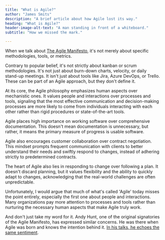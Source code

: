 ```yaml
--- 
title: "What is Agile?"
author: "James Smits"
description: "A brief article about how Agile lost its way."
heading: "What is Agile?"
header-image-alt-text: "A man standing in front of a whiteboard."
subtitle: "How we missed the mark."

---
```


When we talk about [The Agile Manifesto](https://agilemanifesto.org/), it's not merely about specific methodologies, tools, or metrics.

Contrary to popular belief, it's not strictly about kanban or scrum methodologies. It's not just about burn-down charts, velocity, or daily stand-up meetings. It isn't just about tools like Jira, Azure DevOps, or Trello. These can be part of an Agile approach, but they don't define it.

At its core, the Agile philosophy emphasizes human aspects over mechanistic ones. It values people and interactions over processes and tools, signaling that the most effective communication and decision-making processes are more likely to come from individuals interacting with each other rather than rigid procedures or state-of-the-art tools.

Agile places high importance on working software over comprehensive documentation. This doesn't mean documentation is unnecessary, but rather, it means the primary measure of progress is usable software.

Agile also encourages customer collaboration over contract negotiation. This mindset prompts frequent communication with clients to better understand their needs and swiftly respond to changes, instead of adhering strictly to predetermined contracts.

The heart of Agile also lies in responding to change over following a plan. It doesn't discard planning, but it values flexibility and the ability to quickly adapt to changes, acknowledging that the real-world challenges are often unpredictable.

Unfortunately, I would argue that much of what's called 'Agile' today misses the point entirely, especially the first one about people and interactions. Many organizations pay more attention to processes and tools rather than nurturing the necessary human aspects that make Agile truly work.

And don't just take my word for it. Andy Hunt, one of the original signatories of the Agile Manifesto, has expressed similar concerns. He was there when Agile was born and knows the intention behind it. [In his talks, he echoes the same sentiment](https://www.youtube.com/watch?v=a-BOSpxYJ9M).
